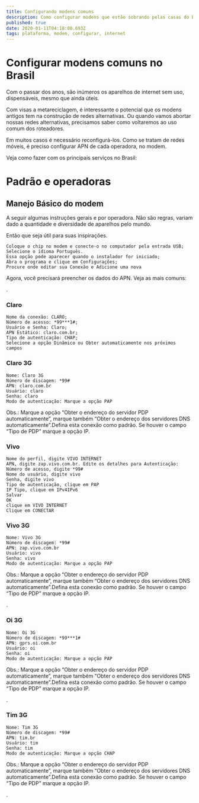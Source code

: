 ```yaml
---
title: Configurando modens comuns
description: Como configurar modens que estão sobrando pelas casas do Brasil
published: true
date: 2020-01-11T04:18:08.693Z
tags: plataforma, modem, configurar, internet
---
```


# Configurar modens comuns no Brasil

Com o passar dos anos, são inúmeros os aparelhos de internet sem uso, dispensáveis, mesmo que ainda úteis.

Com visas a metareciclagem, é interessante o potencial que os modens antigos tem na construção de redes alternativas. Ou quando vamos abortar nossas redes alternativas, precisamos saber como voltaremos ao uso comum dos roteadores. 

Em muitos casos é necessário reconfigurá-los. Como se tratam de redes móveis, é preciso configurar APN de cada operadora, no modem.

Veja como fazer com os principais serviços no Brasil:

# Padrão e operadoras

## Manejo Básico do modem

A seguir algumas instruções gerais e por operadora. Não são regras, variam dado a quantidade e diversidade de aparelhos pelo mundo.

Então que seja útil para suas inspirações.

```
Coloque o chip no modem e conecte-o no computador pela entrada USB;
Selecione o idioma Português.
Essa opção pode aparecer quando o instalador for iniciado;
Abra o programa e clique em Configurações;
Procure onde editar sua Conexão e Adicione uma nova

```

Agora, você precisará preencher os dados do APN. Veja as mais comuns:

.
### Claro

```
Nome da conexão: CLARO;
Número de acesso: *99***1#;
Usuário e Senha: Claro;
APN Estático: claro.com.br;
Tipo de autenticação: CHAP;
Selecione a opção Dinâmico ou Obter automaticamente nos próximos campos
```

### Claro 3G
```
Nome: Claro 3G
Número de discagem: *99#
APN: claro.com.br
Usuário: claro
Senha: claro
Modo de autenticação: Marque a opção PAP
```

Obs.: Marque a opção “Obter o endereço do servidor PDP automaticamente”, marque também “Obter o endereço dos servidores DNS automaticamente”.Defina esta conexão como padrão. Se houver o campo “Tipo de PDP” marque a opção IP.


### Vivo
```
Nome do perfil, digite VIVO INTERNET
APN, digite zap.vivo.com.br. Edite os detalhes para Autenticação:
Número de acesso, digite *99#
Nome do usuário, digite vivo
Senha, digite vivo
Tipo de autenticação, clique em PAP
IP Tipo, clique em IPv4IPv6
Salvar
OK
clique em VIVO INTERNET
Clique em CONECTAR
```


### Vivo 3G
```
Nome: Vivo 3G
Número de discagem: *99#
APN: zap.vivo.com.br
Usuário: vivo
Senha: vivo
Modo de autenticação: Marque a opção PAP
```
Obs.: Marque a opção “Obter o endereço do servidor PDP automaticamente”, marque também “Obter o endereço dos servidores DNS automaticamente”.Defina esta conexão como padrão. Se houver o campo “Tipo de PDP” marque a opção IP.

.
### Oi 3G
```
Nome: Oi 3G
Número de discagem: *99***1#
APN: gprs.oi.com.br
Usuário: oi
Senha: oi
Modo de autenticação: Marque a opção PAP
```
Obs.: Marque a opção “Obter o endereço do servidor PDP automaticamente”, marque também “Obter o endereço dos servidores DNS automaticamente”.Defina esta conexão como padrão. Se houver o campo “Tipo de PDP” marque a opção IP.

.
### Tim 3G
```
Nome: Tim 3G
Número de discagem: *99#
APN: tim.br
Usuário: tim
Senha: tim
Modo de autenticação: Marque a opção CHAP
```

Obs.: Marque a opção “Obter o endereço do servidor PDP automaticamente”, marque também “Obter o endereço dos servidores DNS automaticamente”.Defina esta conexão como padrão. Se houver o campo “Tipo de PDP” marque a opção IP.

.
